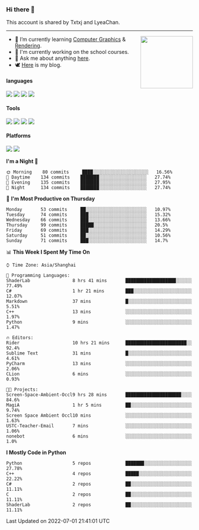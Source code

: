 ### Hi there 👋

This account is shared by Txtxj and LyeaChan.

---

<img align="right" height="141" src="https://github-readme-stats.vercel.app/api?username=txtxj&theme=tokyonight&show_icons=true&count_private=true">

- 🌱 I’m currently learning [Computer Graphics](https://github.com/txtxj/GAMES101) & [Rendering](https://github.com/txtxj/GAMES202).
- 🐶 I'm currently working on the school courses.
- 💬 Ask me about anything [here](https://github.com/txtxj/txtxj/issues).
- 🕊️ [Here](https://txtxj.top) is my blog.

#### languages

![](https://img.shields.io/badge/C++-00599C?logo=cplusplus&logoColor=fff)
![](https://img.shields.io/badge/Python-3e74a2?logo=python&logoColor=fff)
![](https://img.shields.io/badge/C%23-239120?logo=csharp&logoColor=fff)
![](https://img.shields.io/badge/C-A8B9CC?logo=c&logoColor=555)


#### Tools

![](https://img.shields.io/badge/JetBrains-000000?logo=jetbrains&logoColor=fff)
![](https://img.shields.io/badge/SublimeText_3-FF9800?logo=sublimetext&logoColor=fff)
![](https://img.shields.io/badge/UE_4-0E1128?logo=unrealengine&logoColor=fff)
![](https://img.shields.io/badge/unity-FFFFFF?logo=unity&logoColor=000)

#### Platforms

![](https://img.shields.io/badge/Ubuntu_20.04-E95420?logo=ubuntu&logoColor=fff)
![](https://img.shields.io/badge/Windows_10-0078D6?logo=windows&logoColor=fff)


<!--START_SECTION:waka-->
**I'm a Night 🦉** 

```text
🌞 Morning    80 commits     ████░░░░░░░░░░░░░░░░░░░░░   16.56% 
🌆 Daytime    134 commits    ███████░░░░░░░░░░░░░░░░░░   27.74% 
🌃 Evening    135 commits    ███████░░░░░░░░░░░░░░░░░░   27.95% 
🌙 Night      134 commits    ███████░░░░░░░░░░░░░░░░░░   27.74%

```
📅 **I'm Most Productive on Thursday** 

```text
Monday       53 commits     ██░░░░░░░░░░░░░░░░░░░░░░░   10.97% 
Tuesday      74 commits     ███░░░░░░░░░░░░░░░░░░░░░░   15.32% 
Wednesday    66 commits     ███░░░░░░░░░░░░░░░░░░░░░░   13.66% 
Thursday     99 commits     █████░░░░░░░░░░░░░░░░░░░░   20.5% 
Friday       69 commits     ███░░░░░░░░░░░░░░░░░░░░░░   14.29% 
Saturday     51 commits     ██░░░░░░░░░░░░░░░░░░░░░░░   10.56% 
Sunday       71 commits     ███░░░░░░░░░░░░░░░░░░░░░░   14.7%

```


📊 **This Week I Spent My Time On** 

```text
⌚︎ Time Zone: Asia/Shanghai

💬 Programming Languages: 
ShaderLab                8 hrs 41 mins       ███████████████████░░░░░░   77.49% 
C#                       1 hr 21 mins        ███░░░░░░░░░░░░░░░░░░░░░░   12.07% 
Markdown                 37 mins             █░░░░░░░░░░░░░░░░░░░░░░░░   5.51% 
C++                      13 mins             ░░░░░░░░░░░░░░░░░░░░░░░░░   1.97% 
Python                   9 mins              ░░░░░░░░░░░░░░░░░░░░░░░░░   1.47%

🔥 Editors: 
Rider                    10 hrs 21 mins      ███████████████████████░░   92.4% 
Sublime Text             31 mins             █░░░░░░░░░░░░░░░░░░░░░░░░   4.61% 
PyCharm                  13 mins             ░░░░░░░░░░░░░░░░░░░░░░░░░   2.06% 
CLion                    6 mins              ░░░░░░░░░░░░░░░░░░░░░░░░░   0.93%

🐱‍💻 Projects: 
Screen-Space-Ambient-Occl9 hrs 28 mins       █████████████████████░░░░   84.6% 
MagiA                    1 hr 5 mins         ██░░░░░░░░░░░░░░░░░░░░░░░   9.74% 
Screen Space Ambient Occl10 mins             ░░░░░░░░░░░░░░░░░░░░░░░░░   1.63% 
USTC-Teacher-Email       7 mins              ░░░░░░░░░░░░░░░░░░░░░░░░░   1.06% 
nonebot                  6 mins              ░░░░░░░░░░░░░░░░░░░░░░░░░   1.0%

```

**I Mostly Code in Python** 

```text
Python                   5 repos             ███████░░░░░░░░░░░░░░░░░░   27.78% 
C++                      4 repos             █████░░░░░░░░░░░░░░░░░░░░   22.22% 
C#                       2 repos             ██░░░░░░░░░░░░░░░░░░░░░░░   11.11% 
C                        2 repos             ██░░░░░░░░░░░░░░░░░░░░░░░   11.11% 
ShaderLab                2 repos             ██░░░░░░░░░░░░░░░░░░░░░░░   11.11%

```



 Last Updated on 2022-07-01 21:41:01 UTC
<!--END_SECTION:waka-->
